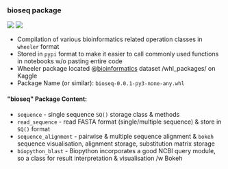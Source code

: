 
### bioseq package 
![](https://camo.githubusercontent.com/d38e6cc39779250a2835bf8ed3a72d10dbe3b05fa6527baa3f6f1e8e8bd056bf/68747470733a2f2f696d672e736869656c64732e696f2f62616467652f436f64652d507974686f6e2d696e666f726d6174696f6e616c3f7374796c653d666c6174266c6f676f3d707974686f6e266c6f676f436f6c6f723d776869746526636f6c6f723d326262633861) ![](https://badgen.net/badge/status/WIP/orange) 

- Compilation of various bioinformatics related operation classes in <code>wheeler</code> format
- Stored in <code>pypi</code> format to make it easier to call commonly used functions in notebooks w/o pasting entire code
- Wheeler package located @[bioinformatics](https://www.kaggle.com/shtrausslearning/bioinformatics) dataset /whl_packages/ on Kaggle
- Package Name (or similar): <code>bioseq-0.0.1-py3-none-any.whl</code>

#### "bioseq" Package Content:
- <code>sequence</code> - single sequence <code>SQ()</code> storage class & methods
- <code>read_sequence</code> - read FASTA format (single/multiple sequence) & store in <code>SQ()</code> format
- <code>sequence_alignment</code> - pairwise & multiple sequence alignment & <code>bokeh</code> sequence visualisation, alignment storage, substitution matrix storage
- <code>biopython_blast</code> - Biopython incorporates a good NCBI query module, so a class for result interpretation & visualisation /w Bokeh
